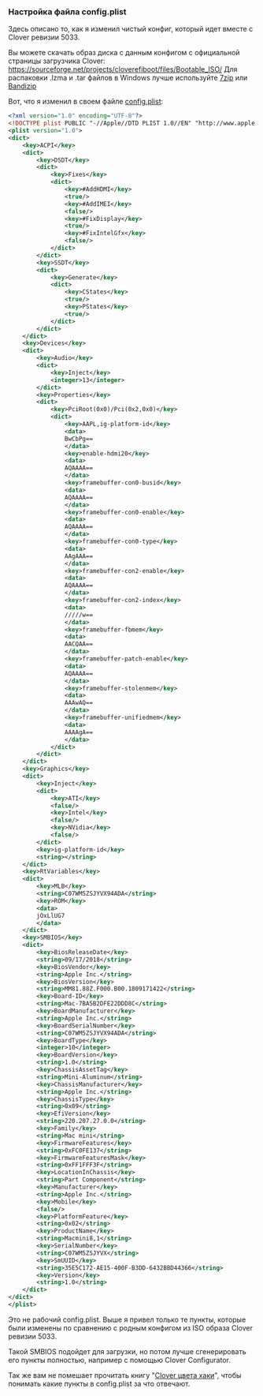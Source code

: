 ### Настройка файла config.plist

Здесь описано то, как я изменил чистый конфиг, который идет вместе с Clover ревизии 5033.

Вы можете скачать образ диска с данным конфигом с официальной страницы загрузчика Clover: https://sourceforge.net/projects/cloverefiboot/files/Bootable_ISO/ Для распаковки .lzma и .tar файлов в Windows лучше используйте [7zip](https://www.7-zip.org/) или [Bandizip]([https://bandisoft.com/bandizip](https://www.bandisoft.com/bandizip))

Вот, что я изменил в своем файле [config.plist](/EFI/CLOVER/config.plist):

```xml
<?xml version="1.0" encoding="UTF-8"?>
<!DOCTYPE plist PUBLIC "-//Apple//DTD PLIST 1.0//EN" "http://www.apple.com/DTDs/PropertyList-1.0.dtd">
<plist version="1.0">
<dict>
	<key>ACPI</key>
	<dict>
		<key>DSDT</key>
		<dict>
			<key>Fixes</key>
			<dict>
				<key>#AddHDMI</key>
				<true/>
				<key>#AddIMEI</key>
				<false/>
				<key>#FixDisplay</key>
				<true/>
				<key>#FixIntelGfx</key>
				<false/>
			</dict>
		</dict>
		<key>SSDT</key>
		<dict>
			<key>Generate</key>
			<dict>
				<key>CStates</key>
				<true/>
				<key>PStates</key>
				<true/>
			</dict>
		</dict>
	</dict>
	<key>Devices</key>
	<dict>
		<key>Audio</key>
		<dict>
			<key>Inject</key>
			<integer>13</integer>
		</dict>
		<key>Properties</key>
		<dict>
			<key>PciRoot(0x0)/Pci(0x2,0x0)</key>
			<dict>
				<key>AAPL,ig-platform-id</key>
				<data>
				BwCbPg==
				</data>
				<key>enable-hdmi20</key>
				<data>
				AQAAAA==
				</data>
				<key>framebuffer-con0-busid</key>
				<data>
				AQAAAA==
				</data>
				<key>framebuffer-con0-enable</key>
				<data>
				AQAAAA==
				</data>
				<key>framebuffer-con0-type</key>
				<data>
				AAgAAA==
				</data>
				<key>framebuffer-con2-enable</key>
				<data>
				AQAAAA==
				</data>
				<key>framebuffer-con2-index</key>
				<data>
				/////w==
				</data>
				<key>framebuffer-fbmem</key>
				<data>
				AACQAA==
				</data>
				<key>framebuffer-patch-enable</key>
				<data>
				AQAAAA==
				</data>
				<key>framebuffer-stolenmem</key>
				<data>
				AAAwAQ==
				</data>
				<key>framebuffer-unifiedmem</key>
				<data>
				AAAAgA==
				</data>
			</dict>
		</dict>
	</dict>
	<key>Graphics</key>
	<dict>
		<key>Inject</key>
		<dict>
			<key>ATI</key>
			<false/>
			<key>Intel</key>
			<false/>
			<key>NVidia</key>
			<false/>
		</dict>
		<key>ig-platform-id</key>
		<string></string>
	</dict>
	<key>RtVariables</key>
	<dict>
		<key>MLB</key>
		<string>C07WM5ZSJYVX94ADA</string>
		<key>ROM</key>
		<data>
		jOxLlUG7
		</data>
	</dict>
	<key>SMBIOS</key>
	<dict>
		<key>BiosReleaseDate</key>
		<string>09/17/2018</string>
		<key>BiosVendor</key>
		<string>Apple Inc.</string>
		<key>BiosVersion</key>
		<string>MM81.88Z.F000.B00.1809171422</string>
		<key>Board-ID</key>
		<string>Mac-7BA5B2DFE22DDD8C</string>
		<key>BoardManufacturer</key>
		<string>Apple Inc.</string>
		<key>BoardSerialNumber</key>
		<string>C07WM5ZSJYVX94ADA</string>
		<key>BoardType</key>
		<integer>10</integer>
		<key>BoardVersion</key>
		<string>1.0</string>
		<key>ChassisAssetTag</key>
		<string>Mini-Aluminum</string>
		<key>ChassisManufacturer</key>
		<string>Apple Inc.</string>
		<key>ChassisType</key>
		<string>0x09</string>
		<key>EfiVersion</key>
		<string>220.207.27.0.0</string>
		<key>Family</key>
		<string>Mac mini</string>
		<key>FirmwareFeatures</key>
		<string>0xFC0FE137</string>
		<key>FirmwareFeaturesMask</key>
		<string>0xFF1FFF3F</string>
		<key>LocationInChassis</key>
		<string>Part Component</string>
		<key>Manufacturer</key>
		<string>Apple Inc.</string>
		<key>Mobile</key>
		<false/>
		<key>PlatformFeature</key>
		<string>0x02</string>
		<key>ProductName</key>
		<string>Macmini8,1</string>
		<key>SerialNumber</key>
		<string>C07WM5ZSJYVX</string>
		<key>SmUUID</key>
		<string>35E5C172-AE15-400F-B3DD-6432BBD44366</string>
		<key>Version</key>
		<string>1.0</string>
	</dict>
</dict>
</plist>

```

Это не рабочий config.plist. Выше я привел только те пункты, которые были изменены по сравнению с родным конфигом из ISO образа Clover ревизии 5033.

Такой SMBIOS подойдет для загрузки, но потом лучше сгенерировать его пункты полностью, например с помощью Clover Configurator.

Так же вам не помешает прочитать книгу "[Clover цвета хаки](https://sourceforge.net/projects/cloverefiboot/files/Documents/)", чтобы понимать какие пункты в config.plist за что отвечают.

